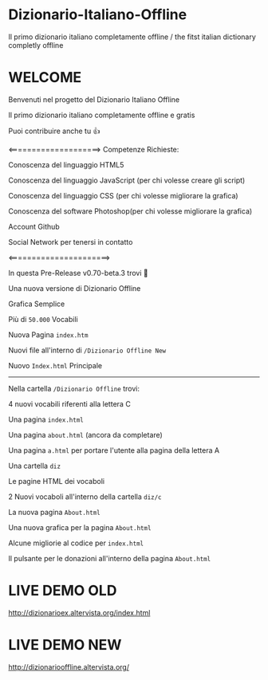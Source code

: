 # Dizionario-Italiano-Offline
Il primo dizionario italiano completamente offline / the fitst italian dictionary completly offline

# WELCOME

Benvenuti nel progetto del Dizionario Italiano Offline

Il primo dizionario italiano completamente offline e gratis

Puoi contribuire anche tu 👍 

<====================>
Competenze Richieste:

Conoscenza del linguaggio HTML5

Conoscenza del linguaggio JavaScript (per chi volesse creare gli script)

Conoscenza del linguaggio CSS (per chi volesse migliorare la grafica)

Conoscenza del software Photoshop(per chi volesse migliorare la grafica)

Account Github

Social Network per tenersi in contatto

<======================>

In questa Pre-Release v0.70-beta.3 trovi 🥇 

Una nuova versione di Dizionario Offline

Grafica Semplice

Più di `50.000` Vocabili

Nuova Pagina `index.htm`

Nuovi file all'interno di `/Dizionario Offline New`

Nuovo `Index.html` Principale

-------------------------------------------------------------------------------------------------------------------------
Nella cartella `/Dizionario Offline` trovi:

4 nuovi vocabili riferenti alla lettera C

Una pagina `index.html`

Una pagina `about.html` (ancora da completare)

Una pagina `a.html` per portare l'utente alla pagina della lettera A

Una cartella `diz`

Le pagine HTML dei vocaboli

2 Nuovi vocaboli all'interno della cartella `diz/c`

La nuova pagina `About.html`

Una nuova grafica per la pagina `About.html`

Alcune migliorie al codice per `index.html`

Il pulsante per le donazioni all'interno della pagina `About.html`

# LIVE DEMO OLD

http://dizionarioex.altervista.org/index.html

# LIVE DEMO NEW

http://dizionariooffline.altervista.org/

